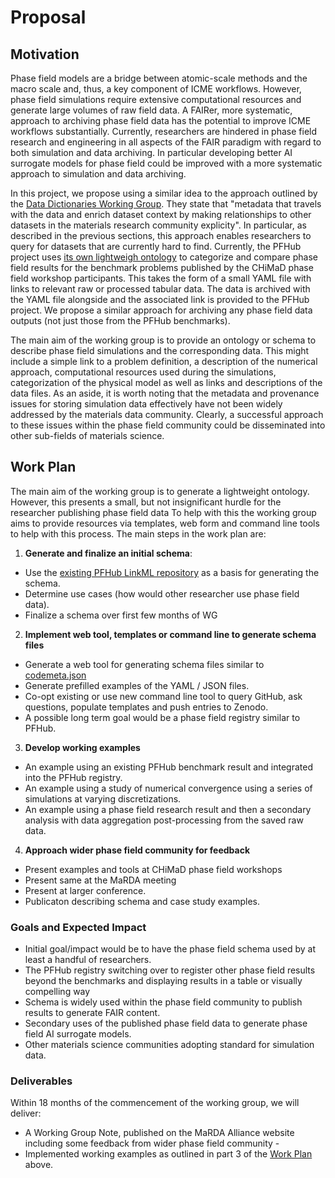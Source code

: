 # Proposal

## Motivation

Phase field models are a bridge between atomic-scale methods and the
macro scale and, thus, a key component of ICME workflows. However,
phase field simulations require extensive computational resources and
generate large volumes of raw field data. A FAIRer, more systematic,
approach to archiving phase field data has the potential to improve
ICME workflows substantially. Currently, researchers are hindered in
phase field research and engineering in all aspects of the FAIR
paradigm with regard to both simulation and data archiving. In
particular developing better AI surrogate models for phase field could
be improved with a more systematic approach to simulation and data
archiving.

In this project, we propose using a similar idea to the approach
outlined by the [Data Dictionaries Working
Group](https://www.marda-alliance.org/portfolio-item/wg-5-data-dictionaries-working-group/). They
state that "metadata that travels with the data and enrich dataset
context by making relationships to other datasets in the materials
research community explicity". In particular, as described in the
previous sections, this approach enables researchers to query for
datasets that are currently hard to find. Currently, the PFHub project
uses [its own lightweigh
ontology](https://github.com/usnistgov/pfhub-schema) to categorize and
compare phase field results for the benchmark problems published by
the CHiMaD phase field workshop participants. This takes the form of a
small YAML file with links to relevant raw or processed tabular
data. The data is archived with the YAML file alongside and the
associated link is provided to the PFHub project. We propose a similar
approach for archiving any phase field data outputs (not just those
from the PFHub benchmarks).

The main aim of the working group is to provide an ontology or schema
to describe phase field simulations and the corresponding data. This
might include a simple link to a problem definition, a description of
the numerical approach, computational resources used during the
simulations, categorization of the physical model as well as links and
descriptions of the data files.  As an aside, it is worth noting that
the metadata and provenance issues for storing simulation data
effectively have not been widely addressed by the materials data
community. Clearly, a successful approach to these issues within the
phase field community could be disseminated into other sub-fields of
materials science.

## Work Plan

The main aim of the working group is to generate a lightweight
ontology. However, this presents a small, but not insignificant hurdle
for the researcher publishing phase field data To help with this the
working group aims to provide resources via templates, web form and
command line tools to help with this process. The main steps in the
work plan are:

1. **Generate and finalize an initial schema**:
  - Use the [existing PFHub LinkML
    repository](https://github.com/usnistgov/pfhub-schema) as a basis
    for generating the schema.
  - Determine use cases (how would other researcher use phase field data).
  - Finalize a schema over first few months of WG

2. **Implement web tool, templates or command line to generate schema files**
  - Generate a web tool for generating schema files similar to [codemeta.json]()
  - Generate prefilled examples of the YAML / JSON files.
  - Co-opt existing or use new command line tool to query GitHub, ask
    questions, populate templates and push entries to Zenodo.
  - A possible long term goal would be a phase field registry similar to PFHub.

3. **Develop working examples**
  - An example using an existing PFHub benchmark result and integrated
    into the PFHub registry.
  - An example using a study of numerical convergence using a series of
    simulations at varying discretizations.
  - An example using a phase field research result and then a
    secondary analysis with data aggregation post-processing from the
    saved raw data.

4. **Approach wider phase field community for feedback**
  - Present examples and tools at CHiMaD phase field workshops
  - Present same at the MaRDA meeting
  - Present at larger conference.
  - Publicaton describing schema and case study examples.


### Goals and Expected Impact

 - Initial goal/impact would be to have the phase field schema used by
   at least a handful of researchers.
 - The PFHub registry switching over to register other phase field
   results beyond the benchmarks and displaying results in a table or
   visually compelling way
 - Schema is widely used within the phase field community to publish results to
   generate FAIR content.
 - Secondary uses of the published phase field data to generate phase
   field AI surrogate models.
 - Other materials science communities adopting standard for
   simulation data.

### Deliverables

Within 18 months of the commencement of the working group, we will
deliver:

 - A Working Group Note, published on the MaRDA Alliance website
   including some feedback from wider phase field community -
 - Implemented working examples as outlined in part 3 of the [Work
   Plan](#Work-Plan) above.
